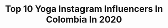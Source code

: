 ---
title: Top 10 Yoga Instagram Influencers In Colombia In 2020
description: >-
  Find top yoga Instagram influencers in Colombia in 2020. Most popular hashtags: #yoga #medellin #colombia #yomequedoencasa.
platform: Instagram
profiles:
  - username: "zuzana_klingrova"
    fullname: >-
      Zuzana Klingrova
    location: "Colombia"
    followers: 26798
    engagement: 585
    commentsToLikes: 0.026829
    id: ck14ilv5yg22q0i19wu5yhqi6
    verified: false
    hashtags: "#yogaoffthemat, #newyearintentions, #prirodnideodorant, #yoga"
  - username: "johannaortiz"
    fullname: >-
      Johanna Ortiz
    location: "Colombia"
    followers: 280061
    engagement: 237
    commentsToLikes: 0.021264
    id: ck5cj8jceu7gt0i11zk1j88cz
    verified: false
    hashtags: "#handmade, #lactancia, #washablepaper, #bmw"
  - username: "verospina1"
    fullname: >-
      Verónica Ospina
    location: "Colombia"
    followers: 42252
    engagement: 385
    commentsToLikes: 0.037633
    id: ck136gciz6d2g0i19pezkgsqq
    verified: false
    hashtags: "#estres, #powerofsound, #ecovillas, #yogapractice"
  - username: "deluzsemilla"
    fullname: >-
      c y a n  🌙ॐ
    location: "Colombia"
    followers: 2610
    engagement: 1220
    commentsToLikes: 0.147069
    id: ck6u1ajahkl4f0j7175jmootb
    verified: false
    hashtags: "#yogaencasa, #heartchakra, #placer, #ecstaticdance"
  - username: "jacobofranco"
    fullname: >-
      Jacobo Franco | Lifestyle
    location: "Colombia"
    followers: 17600
    engagement: 265
    commentsToLikes: 0.157141
    id: ck55klcw4zkxq0i11389cxfwv
    verified: false
    hashtags: "#gammer, #veintea, #yomecuido, #fashion"
  - username: "justincaruso"
    fullname: >-
      Justin Caruso
    location: "Colombia"
    followers: 21158
    engagement: 207
    commentsToLikes: 0.060258
    id: ck5hggcoe2mgy0i11ypi3zbuh
    verified: false
    hashtags: "#amanecer, #epic, #islandyoga, #200hrytt"
  - username: "conscienteycongusto"
    fullname: >-
      Alejandra Márquez | Medellín
    location: "Colombia"
    followers: 41597
    engagement: 222
    commentsToLikes: 0.033659
    id: ck5bwvvyemimi0i11knwue5mn
    verified: false
    hashtags: "#conscienteycongusto, #areametropolitana, #ccgfalafel, #ccgbowl"
  - username: "carolinaecovida"
    fullname: >-
      𝐂𝐚𝐫𝐨𝐥𝐢𝐧𝐚 𝐆𝐨𝐧𝐳𝐚𝐥𝐞𝐳
    location: "Colombia"
    followers: 27681
    engagement: 116
    commentsToLikes: 0.041026
    id: ck6u1n4gimqbd0j71hqhpbbv5
    verified: false
    hashtags: "#overwatch, #quehacerencuarentena, #missingyou, #automaestria"
  - username: "perla_navia"
    fullname: >-
      Perla Navia
    location: "Colombia"
    followers: 76620
    engagement: 419
    commentsToLikes: 0.043843
    id: ck135ean00zyn0i19qqe8lfx4
    verified: true
    hashtags: "#dejepartedemicorazonencolombia, #imback, #yoga, #nomatterwhat"
  - username: "michi_bsa"
    fullname: >-
      Javier B 🇨🇴
    location: "Colombia"
    followers: 42563
    engagement: 304
    commentsToLikes: 0.041270
    id: ck5hmy2szmuei0i11u9dub8el
    verified: false
    hashtags: "#yoga, #chill, #adnindoor, #energiapositiva"
---